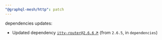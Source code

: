 ```yaml
---
"@graphql-mesh/http": patch
---
```

dependencies updates:
  - Updated dependency [`itty-router@2.6.6` ↗︎](https://www.npmjs.com/package/itty-router/v/2.6.6) (from `2.6.5`, in `dependencies`)
